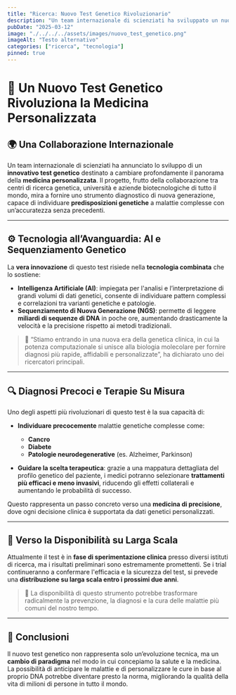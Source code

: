 ```yaml
---
title: "Ricerca: Nuovo Test Genetico Rivoluzionario"
description: "Un team internazionale di scienziati ha sviluppato un nuovo test genetico che promette di rivoluzionare la medicina personalizzata. Il test, rapido e non invasivo, è in grado di identificare con estrema precisione predisposizioni genetiche a malattie complesse come il cancro, il diabete e alcune patologie neurodegenerative."
pubDate: "2025-03-12"
image: "./../../../assets/images/nuovo_test_genetico.png"
imageAlt: "Testo alternativo"
categories: ["ricerca", "tecnologia"]
pinned: true
---
```


# 🔬 Un Nuovo Test Genetico Rivoluziona la Medicina Personalizzata

## 🌍 Una Collaborazione Internazionale

Un team internazionale di scienziati ha annunciato lo sviluppo di un **innovativo test genetico** destinato a cambiare profondamente il panorama della **medicina personalizzata**. Il progetto, frutto della collaborazione tra centri di ricerca genetica, università e aziende biotecnologiche di tutto il mondo, mira a fornire uno strumento diagnostico di nuova generazione, capace di individuare **predisposizioni genetiche** a malattie complesse con un’accuratezza senza precedenti.

---

## ⚙️ Tecnologia all’Avanguardia: AI e Sequenziamento Genetico

La **vera innovazione** di questo test risiede nella **tecnologia combinata** che lo sostiene:

- **Intelligenza Artificiale (AI)**: impiegata per l'analisi e l’interpretazione di grandi volumi di dati genetici, consente di individuare pattern complessi e correlazioni tra varianti genetiche e patologie.
- **Sequenziamento di Nuova Generazione (NGS)**: permette di leggere **miliardi di sequenze di DNA** in poche ore, aumentando drasticamente la velocità e la precisione rispetto ai metodi tradizionali.

> 🧬 “Stiamo entrando in una nuova era della genetica clinica, in cui la potenza computazionale si unisce alla biologia molecolare per fornire diagnosi più rapide, affidabili e personalizzate”, ha dichiarato uno dei ricercatori principali.

---

## 🔍 Diagnosi Precoci e Terapie Su Misura

Uno degli aspetti più rivoluzionari di questo test è la sua capacità di:

- **Individuare precocemente** malattie genetiche complesse come:

  - **Cancro**
  - **Diabete**
  - **Patologie neurodegenerative** (es. Alzheimer, Parkinson)

- **Guidare la scelta terapeutica**: grazie a una mappatura dettagliata del profilo genetico del paziente, i medici potranno selezionare **trattamenti più efficaci e meno invasivi**, riducendo gli effetti collaterali e aumentando le probabilità di successo.

Questo rappresenta un passo concreto verso una **medicina di precisione**, dove ogni decisione clinica è supportata da dati genetici personalizzati.

---

## 🧪 Verso la Disponibilità su Larga Scala

Attualmente il test è in **fase di sperimentazione clinica** presso diversi istituti di ricerca, ma i risultati preliminari sono estremamente promettenti. Se i trial continueranno a confermare l'efficacia e la sicurezza del test, si prevede una **distribuzione su larga scala entro i prossimi due anni**.

> 🔄 La disponibilità di questo strumento potrebbe trasformare radicalmente la prevenzione, la diagnosi e la cura delle malattie più comuni del nostro tempo.

---

## 🧠 Conclusioni

Il nuovo test genetico non rappresenta solo un’evoluzione tecnica, ma un **cambio di paradigma** nel modo in cui concepiamo la salute e la medicina. La possibilità di anticipare le malattie e di personalizzare le cure in base al proprio DNA potrebbe diventare presto la norma, migliorando la qualità della vita di milioni di persone in tutto il mondo.
